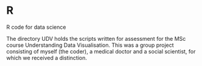 # R
R code for data science

The directory UDV holds the scripts written for assessment for the MSc course Understanding Data Visualisation.  This was a group project consisting of myself (the coder), a medical doctor and a social scientist, for which we received a distinction.
